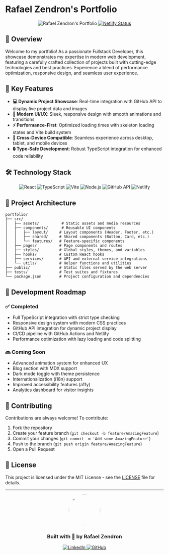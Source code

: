 # Rafael Zendron's Portfolio

<p align="center">
  <img src="https://img.shields.io/badge/%F0%9F%9B%8D-Rafael%20Zendron%27s%20Portfolio-blueviolet?style=for-the-badge" alt="Rafael Zendron's Portfolio">
  <a href="https://portfoliordz.netlify.app/">
    <img src="https://api.netlify.com/api/v1/badges/7974b103-1d88-4c27-be47-c9099d353500/deploy-status" alt="Netlify Status">
  </a>
</p>

## 🚀 Overview

Welcome to my portfolio! As a passionate Fullstack Developer, this showcase demonstrates my expertise in modern web development, featuring a carefully crafted collection of projects built with cutting-edge technologies and best practices. Experience a blend of performance optimization, responsive design, and seamless user experience.

## 🎯 Key Features

- **💻 Dynamic Project Showcase**: Real-time integration with GitHub API to display live project data and images
- **🎨 Modern UI/UX**: Sleek, responsive design with smooth animations and transitions
- **⚡ Performance-First**: Optimized loading times with skeleton loading states and Vite build system
- **📱 Cross-Device Compatible**: Seamless experience across desktop, tablet, and mobile devices
- **🔒 Type-Safe Development**: Robust TypeScript integration for enhanced code reliability

## 🛠️ Technology Stack

<p align="center">
  <img src="https://img.shields.io/badge/React-61DAFB?style=for-the-badge&logo=react&logoColor=black" alt="React">
  <img src="https://img.shields.io/badge/TypeScript-3178C6?style=for-the-badge&logo=typescript&logoColor=white" alt="TypeScript">
  <img src="https://img.shields.io/badge/Vite-646CFF?style=for-the-badge&logo=vite&logoColor=white" alt="Vite">
  <img src="https://img.shields.io/badge/Node.js-339933?style=for-the-badge&logo=nodedotjs&logoColor=white" alt="Node.js">
  <img src="https://img.shields.io/badge/GitHub_API-181717?style=for-the-badge&logo=github&logoColor=white" alt="GitHub API">
  <img src="https://img.shields.io/badge/Netlify-00C7B7?style=for-the-badge&logo=netlify&logoColor=white" alt="Netlify">
</p>

## 📂 Project Architecture

```plaintext
portfolio/
├── src/
│   ├── assets/          # Static assets and media resources
│   ├── components/      # Reusable UI components
│   │   ├── layout/     # Layout components (Header, Footer, etc.)
│   │   ├── shared/     # Shared components (Button, Card, etc.)
│   │   └── features/   # Feature-specific components
│   ├── pages/          # Page components and routes
│   ├── styles/         # Global styles, themes, and variables
│   ├── hooks/          # Custom React hooks
│   ├── services/       # API and external service integrations
│   └── utils/          # Helper functions and utilities
├── public/             # Static files served by the web server
├── tests/              # Test suites and fixtures
└── package.json        # Project configuration and dependencies
```

## 🎯 Development Roadmap

### ✅ Completed

- Full TypeScript integration with strict type checking
- Responsive design system with modern CSS practices
- GitHub API integration for dynamic project display
- CI/CD pipeline with GitHub Actions and Netlify
- Performance optimization with lazy loading and code splitting

### 🔜 Coming Soon

- Advanced animation system for enhanced UX
- Blog section with MDX support
- Dark mode toggle with theme persistence
- Internationalization (i18n) support
- Improved accessibility features (a11y)
- Analytics dashboard for visitor insights

## 🤝 Contributing

Contributions are always welcome! To contribute:

1. Fork the repository
2. Create your feature branch (`git checkout -b feature/AmazingFeature`)
3. Commit your changes (`git commit -m 'Add some AmazingFeature'`)
4. Push to the branch (`git push origin feature/AmazingFeature`)
5. Open a Pull Request

## 📄 License

This project is licensed under the MIT License - see the [LICENSE](LICENSE) file for details.

---

<p align="center">
  <img src="https://github.com/rafaumeu.png" width="100" height="100" style="border-radius: 50%;">
</p>
<h3 align="center">Built with 💜 by Rafael Zendron</h3>
<p align="center">
  <a href="https://www.linkedin.com/in/rafael-dias-zendron-528290132/">
    <img src="https://img.shields.io/badge/LinkedIn-0077B5?style=for-the-badge&logo=linkedin&logoColor=white" alt="LinkedIn">
  </a>
  <a href="https://github.com/rafaumeu">
    <img src="https://img.shields.io/badge/GitHub-100000?style=for-the-badge&logo=github&logoColor=white" alt="GitHub">
  </a>
</p>
